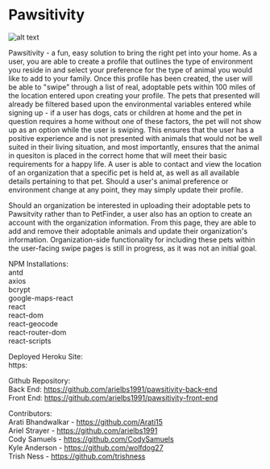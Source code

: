# Pawsitivity
![alt text](imgsrc)

Pawsitivity - a fun, easy solution to bring the right pet into your home. As a user, you are able to create a profile that outlines the type of environment you reside in and select your preference for the type of animal you would like to add to your family. Once this profile has been created, the user will be able to "swipe" through a list of real, adoptable pets within 100 miles of the location entered upon creating your profile. The pets that presented will already be filtered based upon the environmental variables entered while signing up - if a user has dogs, cats or children at home and the pet in question requires a home without one of these factors, the pet will not show up as an option while the user is swiping. This ensures that the user has a positive experience and is not presented with animals that would not be well suited in their living situation, and most importantly, ensures that the animal in quesiton is placed in the correct home that will meet their basic requirements for a happy life. A user is able to contact and view the location of an organization that a specific pet is held at, as well as all available details pertaining to that pet. Should a user's animal preference or environment change at any point, they may simply update their profile.

Should an organization be interested in uploading their adoptable pets to Pawsitvity rather than to PetFinder, a user also has an option to create an account with the organization information. From this page, they are able to add and remove their adoptable animals and update their organization's information. Organization-side functionality for including these pets within the user-facing swipe pages is still in progress, as it was not an initial goal.


NPM Installations:<br>
antd<br>
axios<br>
bcrypt<br>
google-maps-react<br>
react<br>
react-dom<br>
react-geocode<br>
react-router-dom<br>
react-scripts

Deployed Heroku Site:<br>
https:

Github Repository:<br>
Back End: https://github.com/arielbs1991/pawsitivity-back-end <br>
Front End: https://github.com/arielbs1991/pawsitivity-front-end <br>

Contributors:<br>
Arati Bhandwalkar - https://github.com/Arati15 <br>
Ariel Strayer - https://github.com/arielbs1991 <br>
Cody Samuels - https://github.com/CodySamuels <br>
Kyle Anderson - https://github.com/wolfdog27 <br>
Trish Ness - https://github.com/trishness <br>